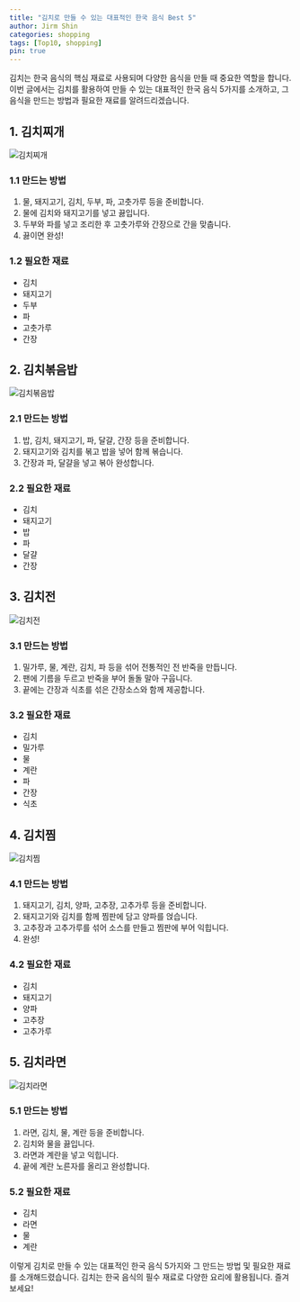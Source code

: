 ```yaml
---
title: "김치로 만들 수 있는 대표적인 한국 음식 Best 5"
author: Jirm Shin
categories: shopping
tags: [Top10, shopping]
pin: true
---
```


김치는 한국 음식의 핵심 재료로 사용되며 다양한 음식을 만들 때 중요한 역할을 합니다. 이번 글에서는 김치를 활용하여 만들 수 있는 대표적인 한국 음식 5가지를 소개하고, 그 음식을 만드는 방법과 필요한 재료를 알려드리겠습니다.

## 1. 김치찌개

![김치찌개](https://source.unsplash.com/1600x900/?kimchistew)

### 1.1 만드는 방법

1. 물, 돼지고기, 김치, 두부, 파, 고춧가루 등을 준비합니다.
2. 물에 김치와 돼지고기를 넣고 끓입니다.
3. 두부와 파를 넣고 조리한 후 고춧가루와 간장으로 간을 맞춥니다.
4. 끓이면 완성!

### 1.2 필요한 재료

- 김치
- 돼지고기
- 두부
- 파
- 고춧가루
- 간장

## 2. 김치볶음밥

![김치볶음밥](https://source.unsplash.com/1600x900/?kimchifriedrice)

### 2.1 만드는 방법

1. 밥, 김치, 돼지고기, 파, 달걀, 간장 등을 준비합니다.
2. 돼지고기와 김치를 볶고 밥을 넣어 함께 볶습니다.
3. 간장과 파, 달걀을 넣고 볶아 완성합니다.

### 2.2 필요한 재료

- 김치
- 돼지고기
- 밥
- 파
- 달걀
- 간장

## 3. 김치전

![김치전](https://source.unsplash.com/1600x900/?kimchijeon)

### 3.1 만드는 방법

1. 밀가루, 물, 계란, 김치, 파 등을 섞어 전통적인 전 반죽을 만듭니다.
2. 팬에 기름을 두르고 반죽을 부어 돌돌 말아 구웁니다.
3. 끝에는 간장과 식초를 섞은 간장소스와 함께 제공합니다.

### 3.2 필요한 재료

- 김치
- 밀가루
- 물
- 계란
- 파
- 간장
- 식초

## 4. 김치찜

![김치찜](https://source.unsplash.com/1600x900/?kimchistew)

### 4.1 만드는 방법

1. 돼지고기, 김치, 양파, 고추장, 고추가루 등을 준비합니다.
2. 돼지고기와 김치를 함께 찜판에 담고 양파를 얹습니다.
3. 고추장과 고추가루를 섞어 소스를 만들고 찜판에 부어 익힙니다.
4. 완성!

### 4.2 필요한 재료

- 김치
- 돼지고기
- 양파
- 고추장
- 고추가루

## 5. 김치라면

![김치라면](https://source.unsplash.com/1600x900/?kimchiramen)

### 5.1 만드는 방법

1. 라면, 김치, 물, 계란 등을 준비합니다.
2. 김치와 물을 끓입니다.
3. 라면과 계란을 넣고 익힙니다.
4. 끝에 계란 노른자를 올리고 완성합니다.

### 5.2 필요한 재료

- 김치
- 라면
- 물
- 계란

이렇게 김치로 만들 수 있는 대표적인 한국 음식 5가지와 그 만드는 방법 및 필요한 재료를 소개해드렸습니다. 김치는 한국 음식의 필수 재료로 다양한 요리에 활용됩니다. 즐겨보세요!


